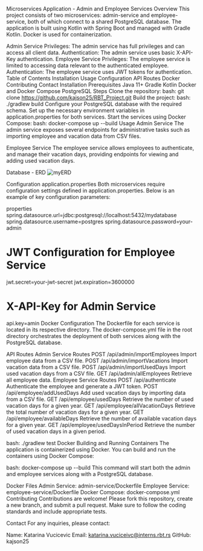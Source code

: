 Microservices Application - Admin and Employee Services
Overview
This project consists of two microservices: admin-service and employee-service, both of which connect to a shared PostgreSQL database. The application is built using Kotlin with Spring Boot and managed with Gradle Kotlin. Docker is used for containerization.

Admin Service
Privileges: The admin service has full privileges and can access all client data.
Authentication: The admin service uses basic X-API-Key authentication.
Employee Service
Privileges: The employee service is limited to accessing data relevant to the authenticated employee.
Authentication: The employee service uses JWT tokens for authentication.
Table of Contents
Installation
Usage
Configuration
API Routes
Docker
Contributing
Contact
Installation
Prerequisites
Java 11+
Gradle Kotlin
Docker and Docker Compose
PostgreSQL
Steps
Clone the repository:
bash:
git clone https://github.com/kajson25/RBT_Project.git
Build the project:
bash:
./gradlew build
Configure your PostgreSQL database with the required schema.
Set up the necessary environment variables in application.properties for both services.
Start the services using Docker Compose:
bash:
docker-compose up --build
Usage
Admin Service
The admin service exposes several endpoints for administrative tasks such as importing employee and vacation data from CSV files.

Employee Service
The employee service allows employees to authenticate, and manage their vacation days, providing endpoints for viewing and adding used vacation days.

Database - ERD
![myERD](https://github.com/user-attachments/assets/415b2387-26fb-403f-914f-6ebda306de4b)

Configuration
application.properties
Both microservices require configuration settings defined in application.properties. Below is an example of key configuration parameters:

properties
spring.datasource.url=jdbc:postgresql://localhost:5432/mydatabase
spring.datasource.username=postgres
spring.datasource.password=your-admin

# JWT Configuration for Employee Service
jwt.secret=your-jwt-secret
jwt.expiration=3600000

# X-API-Key for Admin Service
api.key=amin
Docker Configuration
The Dockerfile for each service is located in its respective directory. The docker-compose.yml file in the root directory orchestrates the deployment of both services along with the PostgreSQL database.

API Routes
Admin Service Routes
POST /api/admin/importEmployees
Import employee data from a CSV file.
POST /api/admin/importVacations
Import vacation data from a CSV file.
POST /api/admin/importUsedDays
Import used vacation days from a CSV file.
GET /api/admin/allEmployees
Retrieve all employee data.
Employee Service Routes
POST /api/authenticate
Authenticate the employee and generate a JWT token.
POST /api/employee/addUsedDays
Add used vacation days by importing data from a CSV file.
GET /api/employee/usedDays
Retrieve the number of used vacation days for a given year.
GET /api/employee/allVacationDays
Retrieve the total number of vacation days for a given year.
GET /api/employee/availableDays
Retrieve the number of available vacation days for a given year.
GET /api/employee/usedDaysInPeriod
Retrieve the number of used vacation days in a given period.

bash:
./gradlew test
Docker
Building and Running Containers
The application is containerized using Docker. You can build and run the containers using Docker Compose:

bash:
docker-compose up --build
This command will start both the admin and employee services along with a PostgreSQL database.

Docker Files
Admin Service: admin-service/Dockerfile
Employee Service: employee-service/Dockerfile
Docker Compose: docker-compose.yml
Contributing
Contributions are welcome! Please fork this repository, create a new branch, and submit a pull request. Make sure to follow the coding standards and include appropriate tests.

Contact
For any inquiries, please contact:

Name: Katarina Vucicevic
Email: katarina.vuciceivc@interns.rbt.rs
GitHub: kajson25

